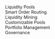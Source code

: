 Liquidity Pools  
Smart Order Routing  
Liquidity Mining  
Customizable Pools  
Portfolio Management  
Governance  
 
